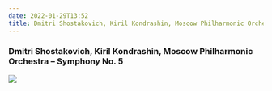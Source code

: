 ```yaml
---
date: 2022-01-29T13:52
title: Dmitri Shostakovich, Kiril Kondrashin, Moscow Philharmonic Orchestra – Symphony No. 5
---
```

### Dmitri Shostakovich, Kiril Kondrashin, Moscow Philharmonic Orchestra – Symphony No. 5
[![](https://i.discogs.com/shdh8WXyILbDIU3Zru5IbuZep6n5b9a4xYiFiJatPkk/rs:fit/g:sm/q:90/h:600/w:600/czM6Ly9kaXNjb2dz/LWltYWdlcy9SLTI3/OTcxMDQtMTM0NTg3/OTg3MS04NDcyLmpw/ZWc.jpeg)][1] 

[1]: https://www.discogs.com/release/2797104
